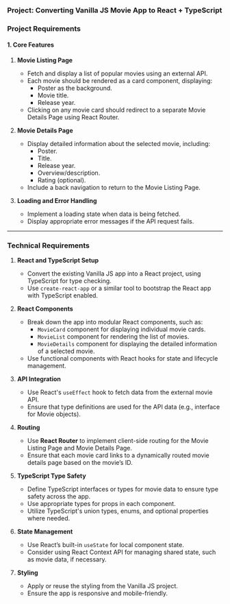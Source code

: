 ### Project: Converting Vanilla JS Movie App to React + TypeScript

### **Project Requirements**

#### **1. Core Features**

1. **Movie Listing Page**
   - Fetch and display a list of popular movies using an external API.
   - Each movie should be rendered as a card component, displaying:
     - Poster as the background.
     - Movie title.
     - Release year.
   - Clicking on any movie card should redirect to a separate Movie Details Page using React Router.

2. **Movie Details Page**
   - Display detailed information about the selected movie, including:
     - Poster.
     - Title.
     - Release year.
     - Overview/description.
     - Rating (optional).
   - Include a back navigation to return to the Movie Listing Page.

3. **Loading and Error Handling**
   - Implement a loading state when data is being fetched.
   - Display appropriate error messages if the API request fails.

---

### **Technical Requirements**

1. **React and TypeScript Setup**
   - Convert the existing Vanilla JS app into a React project, using TypeScript for type checking.
   - Use `create-react-app` or a similar tool to bootstrap the React app with TypeScript enabled.

2. **React Components**
   - Break down the app into modular React components, such as:
     - `MovieCard` component for displaying individual movie cards.
     - `MovieList` component for rendering the list of movies.
     - `MovieDetails` component for displaying the detailed information of a selected movie.
   - Use functional components with React hooks for state and lifecycle management.

3. **API Integration**
   - Use React's `useEffect` hook to fetch data from the external movie API.
   - Ensure that type definitions are used for the API data (e.g., interface for Movie objects).

4. **Routing**
   - Use **React Router** to implement client-side routing for the Movie Listing Page and Movie Details Page.
   - Ensure that each movie card links to a dynamically routed movie details page based on the movie’s ID.

5. **TypeScript Type Safety**
   - Define TypeScript interfaces or types for movie data to ensure type safety across the app.
   - Use appropriate types for props in each component.
   - Utilize TypeScript's union types, enums, and optional properties where needed.

6. **State Management**
   - Use React’s built-in `useState` for local component state.
   - Consider using React Context API for managing shared state, such as movie data, if necessary.

7. **Styling**
   - Apply or reuse the styling from the Vanilla JS project.
   - Ensure the app is responsive and mobile-friendly.
